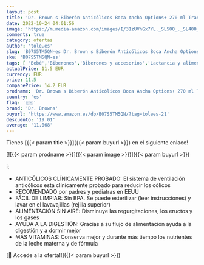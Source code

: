 ```yaml
---
layout: post
title: 'Dr. Brown s Biberón Anticólicos Boca Ancha Options+ 270 ml Transparente Tetina Biberon Nivel 2 +3 meses'
date: 2022-10-24 04:01:56
image: 'https://m.media-amazon.com/images/I/31zUVhGx7YL._SL500_._SL400_.jpg'
comments: true
category: ofertas
author: 'tole.es'
slug: 'B07S5TM5QN-es Dr. Brown s Biberón Anticólicos Boca Ancha Options+ 270 ml...'
sku: 'B07S5TM5QN-es'
tags: [ 'Bebé','Biberones','Biberones y accesorios','Lactancia y alimentación','biberon','biberón','dr. browns','🇪🇸', ]
actualPrice: 11.5 EUR
currency: EUR
price: 11.5
comparePrice: 14.2 EUR
prodname: 'Dr. Brown s Biberón Anticólicos Boca Ancha Options+ 270 ml Transparente Tetina Biberon Nivel 2 +3 meses'
country: 'es'
flag: '🇪🇸'
brand: 'Dr. Browns'
buyurl: 'https://www.amazon.es/dp/B07S5TM5QN/?tag=tolees-21'
descuento: '19.01'
average: '11.068'
---
```


Tienes [{{< param title >}}]({{< param buyurl >}}) en el siguiente enlace!

[![{{< param prodname >}}]({{< param image >}})]({{< param buyurl >}})

ℹ️:

- ANTICÓLICOS CLÍNICAMENTE PROBADO: El sistema de ventilación anticólicos está clínicamente probado para reducir los cólicos
- RECOMENDADO por padres y pediatras en EEUU
- FÁCIL DE LIMPIAR: Sin BPA. Se puede esterilizar (leer instrucciones) y lavar en el lavavajillas (rejilla superior)
- ALIMENTACIÓN SIN AIRE: Disminuye las regurgitaciones, los eructos y los gases
- AYUDA A LA DIGESTIÓN: Gracias a su flujo de alimentación ayuda a la digestión y a dormir mejor
- MÁS VITAMINAS: Conserva mejor y durante más tiempo los nutrientes de la leche materna y de fórmula

[🛒 Accede a la oferta!!]({{< param buyurl >}})
